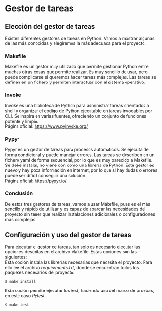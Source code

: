 # Gestor de tareas

## Elección del gestor de tareas
Existen diferentes gestores de tareas en Python. Vamos a mostrar algunas de las más conocidas y elegiremos la más adecuada para el proyecto.

### Makefile
Makefile es un gestor muy utilizado que permite gestionar Python entre muchas otras cosas que permite realizar. Es muy sencillo de usar, pero puede complicarse si queremos hacer tareas más complejas. Las tareas se definen en un fichero y permiten interactuar con el sistema operativo.

### Invoke
Invoke es una biblioteca de Python para administrar tareas orientados a shell y organizar el código de Python ejecutable en tareas invocables por CLI. Se inspira en varias fuentes, ofreciendo un conjunto de funciones potente y limpio.\
Página oficial: https://www.pyinvoke.org/

### Pypyr
Pypyr es un gestor de tareas para procesos automáticos. Se ejecuta de forma condicional y puede manejar errores. Las tareas se describen en un fichero yaml de forma secuencial, por lo que es muy parecido a Makefile. Se debe instalar, no viene con como una librería de Python. Este gestor es nuevo y hay poca información en internet, por lo que si hay dudas o errores puede ser difícil conseguir una solución.\
Página oficial: https://pypyr.io/

### Conclusión
De estos tres gestores de tareas, vamos a usar Makefile, pues es el más sencillo y rápido de utilizar y es capaz de abarcar las necesidades del proyecto sin tener que realizar instalaciones adicionales o configuraciones más complejas.

## Configuración y uso del gestor de tareas
Para ejecutar el gestor de tareas, tan solo es necesario ejecutar las opciones descritas en el archivo Makefile. Estas opciones son las siguientes:\
Esta opción instala las librerías necesarias que necesita el proyecto. Para ello lee el archivo *requirements.txt*, donde se encuentran todos los paquetes necesarios del proyecto.
```
$ make install
```
Esta opción permite ejecutar los test, haciendo uso del marco de pruebas, en este caso *Pytest*.
```
$ make test
```
